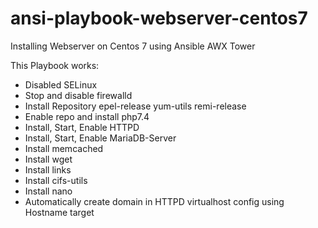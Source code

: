# ansi-playbook-webserver-centos7
Installing Webserver on Centos 7 using Ansible AWX Tower

This Playbook works:
- Disabled SELinux
- Stop and disable firewalld
- Install Repository epel-release yum-utils remi-release
- Enable repo and install php7.4
- Install, Start, Enable HTTPD
- Install, Start, Enable MariaDB-Server
- Install memcached
- Install wget
- Install links
- Install cifs-utils
- Install nano
- Automatically create domain in HTTPD virtualhost config using Hostname target

